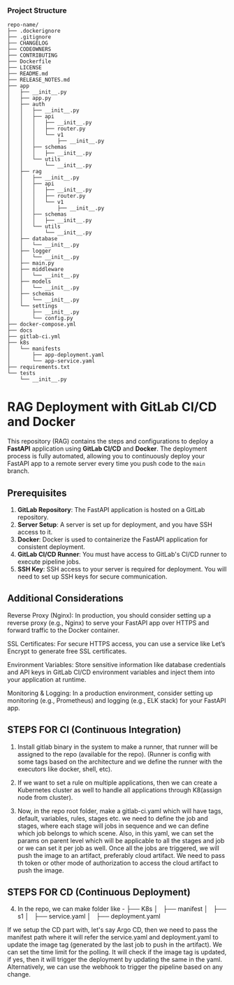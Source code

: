 ### Project Structure
```
repo-name/
├── .dockerignore
├── .gitignore
├── CHANGELOG
├── CODEOWNERS
├── CONTRIBUTING
├── Dockerfile
├── LICENSE
├── README.md
├── RELEASE_NOTES.md
├── app
│   ├── __init__.py
│   ├── app.py
│   ├── auth
│   │   ├── __init__.py
│   │   ├── api
│   │   │   ├── __init__.py
│   │   │   ├── router.py
│   │   │   └── v1
│   │   │       ├── __init__.py
│   │   ├── schemas
│   │   │   ├── __init__.py
│   │   └── utils
│   │       └── __init__.py
│   ├── rag
│   │   ├── __init__.py
│   │   ├── api
│   │   │   ├── __init__.py
│   │   │   ├── router.py
│   │   │   └── v1
│   │   │       ├── __init__.py
│   │   ├── schemas
│   │   │   ├── __init__.py
│   │   └── utils
│   │       └── __init__.py
│   ├── database
│   │   └── __init__.py
│   ├── logger
│   │   └── __init__.py
│   ├── main.py
│   ├── middleware
│   │   └── __init__.py
│   ├── models
│   │   └── __init__.py
│   ├── schemas
│   │   └── __init__.py
│   └── settings
│       ├── __init__.py
│       └── config.py
├── docker-compose.yml
├── docs
├── gitlab-ci.yml
├── k8s
│   └── manifests
│       ├── app-deployment.yaml
│       └── app-service.yaml
├── requirements.txt
└── tests
    └── __init__.py

```


# RAG Deployment with GitLab CI/CD and Docker

This repository (RAG) contains the steps and configurations to deploy a **FastAPI** application using **GitLab CI/CD** and **Docker**. The deployment process is fully automated, allowing you to continuously deploy your FastAPI app to a remote server every time you push code to the `main` branch.

## Prerequisites

1. **GitLab Repository**: The FastAPI application is hosted on a GitLab repository.
2. **Server Setup**: A server is set up for deployment, and you have SSH access to it.
3. **Docker**: Docker is used to containerize the FastAPI application for consistent deployment.
4. **GitLab CI/CD Runner**: You must have access to GitLab's CI/CD runner to execute pipeline jobs.
5. **SSH Key**: SSH access to your server is required for deployment. You will need to set up SSH keys for secure communication.


## Additional Considerations
Reverse Proxy (Nginx): In production, you should consider setting up a reverse proxy (e.g., Nginx) to serve your FastAPI app over HTTPS and forward traffic to the Docker container.

SSL Certificates: For secure HTTPS access, you can use a service like Let’s Encrypt to generate free SSL certificates.

Environment Variables: Store sensitive information like database credentials and API keys in GitLab CI/CD environment variables and inject them into your application at runtime.

Monitoring & Logging: In a production environment, consider setting up monitoring (e.g., Prometheus) and logging (e.g., ELK stack) for your FastAPI app.


## STEPS FOR CI (Continuous Integration)

1. Install gitlab binary in the system to make a runner, that runner will be assigned to the repo (available for the repo). (Runner is config with some tags based on the architecture and we define the runner with the executors like docker, shell, etc).
2. If we want to set a rule on multiple applications, then we can create a Kubernetes cluster as well to handle all applications through K8(assign node from cluster).

3. Now, in the repo root folder, make a gitlab-ci.yaml which will have tags, default, variables, rules, stages etc.
we need to define the job and stages, where each stage will jobs in sequence and we can define which job belongs to which scene.
Also, in this yaml, we can set the params on parent level which will be applicable to all the stages and job or we can set it per job as well.
Once all the jobs are triggered, we will push the image to an artifact, preferably cloud artifact. We need to pass th token or other mode of authorization to access the cloud artifact to push the image.

## STEPS FOR CD (Continuous Deployment)
4. In the repo, we can make folder like - 
├── K8s
│   ├── manifest
│       ├── s1
│           ├── service.yaml
│           ├── deployment.yaml

If we setup the CD part with, let's say Argo CD, then we need to pass the manifest path where it will refer the service.yaml and deployment.yaml to update the image tag (generated by the last job to push in the artifact).
We can set the time limit for the polling. It will check if the image tag is updated, if yes, then it will trigger the deployment by updating the same in the yaml.
Alternatively, we can use the  webhook  to trigger the pipeline based on any change.